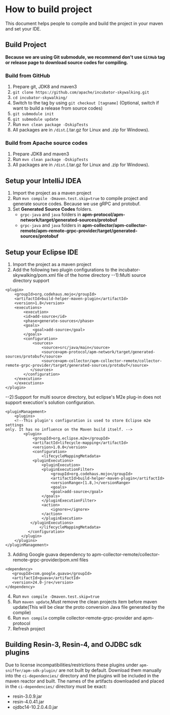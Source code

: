 # How to build project
This document helps people to compile and build the project in your maven and set your IDE.

## Build Project
**Because we are using Git submodule, we recommend don't use `GitHub` tag or release page to download source codes for compiling.**

### Build from GitHub
1. Prepare git, JDK8 and maven3
1. `git clone https://github.com/apache/incubator-skywalking.git`
1. `cd incubator-skywalking/`
1. Switch to the tag by using `git checkout [tagname]` (Optional, switch if want to build a release from source codes)
1. `git submodule init`
1. `git submodule update`
1. Run `mvn clean package -DskipTests`
1. All packages are in `/dist`.(.tar.gz for Linux and .zip for Windows).

### Build from Apache source codes
1. Prepare JDK8 and maven3
1. Run `mvn clean package -DskipTests`
1. All packages are in `/dist`.(.tar.gz for Linux and .zip for Windows).

## Setup your IntelliJ IDEA
1. Import the project as a maven project
1. Run `mvn compile -Dmaven.test.skip=true` to compile project and generate source codes. Because we use gRPC and protobuf.
1. Set **Generated Source Codes** folders.
    * `grpc-java` and `java` folders in **apm-protocol/apm-network/target/generated-sources/protobuf**
    * `grpc-java` and `java` folders in **apm-collector/apm-collector-remote/apm-remote-grpc-provider/target/generated-sources/protobuf**
    
## Setup your Eclipse IDE
1. Import the project as a maven project
2. Add the following two plugin configurations to the incubator-skywalking/pom.xml file of the home directory
  --1):Multi source directory support
```
<plugin>
	<groupId>org.codehaus.mojo</groupId>
	<artifactId>build-helper-maven-plugin</artifactId>
	<version>1.8</version>
	<executions>
		<execution>
		<id>add-source</id>
		<phase>generate-sources</phase>
		<goals>
			<goal>add-source</goal>
		</goals>
		<configuration>
			<sources>
				<source>src/java/main</source>
				<source>apm-protocol/apm-network/target/generated-sources/protobuf</source>
				<source>apm-collector/apm-collector-remote/collector-remote-grpc-provider/target/generated-sources/protobuf</source>
		   </sources>
		</configuration>
	</execution>
	</executions>
</plugin>
```
   --2):Support for multi source directory, but eclipse's M2e plug-in does not support execution's solution configuration.
```
<pluginManagement>
    <plugins>
    <!--This plugin's configuration is used to store Eclipse m2e settings 
only. It has no influence on the Maven build itself. -->
        <plugin>
            <groupId>org.eclipse.m2e</groupId>
            <artifactId>lifecycle-mapping</artifactId>
            <version>1.0.0</version>
            <configuration>
                <lifecycleMappingMetadata>
		    <pluginExecutions>
		        <pluginExecution>
			    <pluginExecutionFilter>
			        <groupId>org.codehaus.mojo</groupId>
			        <artifactId>build-helper-maven-plugin</artifactId>
			        <versionRange>[1.8,)</versionRange>
			        <goals>
				    <goal>add-source</goal>
				</goals>
				</pluginExecutionFilter>
				<action>
				    <ignore></ignore>
				</action>
			    </pluginExecution>
		   </pluginExecutions>
               </lifecycleMappingMetadata>
          </configuration>
       </plugin>
    </plugins>
</pluginManagement>
```
3. Adding Google guava dependency to apm-collector-remote/collector-remote-grpc-provider/pom.xml files
```
<dependency>
   <groupId>com.google.guava</groupId>
   <artifactId>guava</artifactId>
   <version>24.0-jre</version>
</dependency>
```
4. Run `mvn compile -Dmaven.test.skip=true`
5. Run `maven update`,Must remove the clean projects item before maven update(This will be clear the proto conversion Java file generated by the complie)
6. Run `mvn compile` complie collector-remote-grpc-provider and apm-protocol
7. Refresh project

## Building Resin-3, Resin-4, and OJDBC sdk plugins
Due to license incompatibilities/restrictions these plugins under `apm-sniffer/apm-sdk-plugin/` are not built by default.
Download them manually into the `ci-dependencies/` directory and the plugins will be included in the maven reactor and built.
The names of the artifacts downloaded and placed in the `ci-dependencies/` directory must be exact:
* resin-3.0.9.jar
* resin-4.0.41.jar
* ojdbc14-10.2.0.4.0.jar
